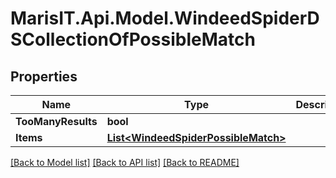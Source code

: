 
# MarisIT.Api.Model.WindeedSpiderDSCollectionOfPossibleMatch

## Properties

Name | Type | Description | Notes
------------ | ------------- | ------------- | -------------
**TooManyResults** | **bool** |  | [optional] 
**Items** | [**List&lt;WindeedSpiderPossibleMatch&gt;**](WindeedSpiderPossibleMatch.md) |  | [optional] 

[[Back to Model list]](../README.md#documentation-for-models)
[[Back to API list]](../README.md#documentation-for-api-endpoints)
[[Back to README]](../README.md)

